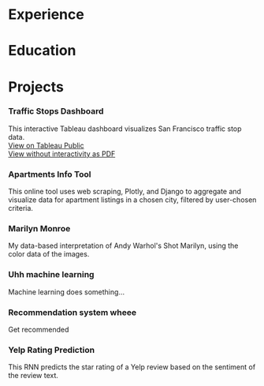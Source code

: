 # Experience

# Education

# Projects
### Traffic Stops Dashboard
This interactive Tableau dashboard visualizes San Francisco traffic stop data. <br>
[View on Tableau Public](https://public.tableau.com/app/profile/melanie.bluck/viz/SanFranciscoPoliceStops/Dashboard1) <br>
[View without interactivity as PDF](https://drive.google.com/file/d/1IQrV1FWK_UjOSHBSr77zKWdY8ODJqGGm/view?usp=sharing)

### Apartments Info Tool
This online tool uses web scraping, Plotly, and Django to aggregate and visualize data for apartment listings in a chosen city, filtered by user-chosen criteria. 

### Marilyn Monroe
My data-based interpretation of Andy Warhol's Shot Marilyn, using the color data of the images. 

### Uhh machine learning
Machine learning does something...

### Recommendation system wheee
Get recommended 

### Yelp Rating Prediction
This RNN predicts the star rating of a Yelp review based on the sentiment of the review text. 
